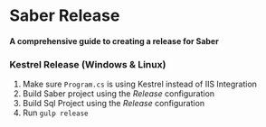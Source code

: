 # Saber Release
#### A comprehensive guide to creating a release for Saber

### Kestrel Release (Windows & Linux)
1. Make sure `Program.cs` is using Kestrel instead of IIS Integration
2. Build Saber project using the *Release* configuration
3. Build Sql Project using the *Release* configuration
4. Run `gulp release`

